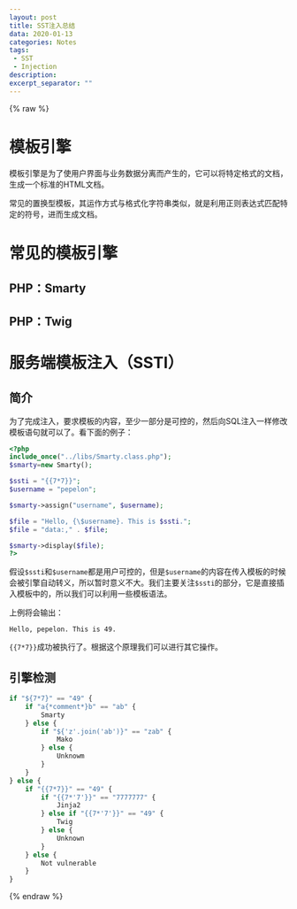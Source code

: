 ```yaml
---
layout: post
title: SST注入总结
data: 2020-01-13
categories: Notes
tags: 
 - SST
 - Injection
description:
excerpt_separator: ""
---
```




{% raw %}

# 模板引擎

模板引擎是为了使用户界面与业务数据分离而产生的，它可以将特定格式的文档，生成一个标准的HTML文档。

常见的置换型模板，其运作方式与格式化字符串类似，就是利用正则表达式匹配特定的符号，进而生成文档。

# 常见的模板引擎

## PHP：Smarty

## PHP：Twig

# 服务端模板注入（SSTI）

## 简介

为了完成注入，要求模板的内容，至少一部分是可控的，然后向SQL注入一样修改模板语句就可以了。看下面的例子：

```php
<?php
include_once("../libs/Smarty.class.php");
$smarty=new Smarty();

$ssti = "{{7*7}}";
$username = "pepelon";

$smarty->assign("username", $username);

$file = "Hello, {\$username}. This is $ssti.";
$file = "data:," . $file;

$smarty->display($file);
?>

```

假设`$ssti`和`$username`都是用户可控的，但是`$username`的内容在传入模板的时候会被引擎自动转义，所以暂时意义不大。我们主要关注`$ssti`的部分，它是直接插入模板中的，所以我们可以利用一些模板语法。

上例将会输出：

```
Hello, pepelon. This is 49.
```

`{{7*7}}`成功被执行了。根据这个原理我们可以进行其它操作。

## 引擎检测

```python
if "${7*7}" == "49" {
	if "a{*comment*}b" == "ab" {
		Smarty
	} else {
		if "${'z'.join('ab')}" == "zab" {
			Mako
		} else {
			Unknowm
		}
	}
} else {
	if "{{7*7}}" == "49" {
		if "{{7*'7'}}" == "7777777" {
            Jinja2
		} else if "{{7*'7'}}" == "49" {
            Twig
        } else {
            Unknown
        }
	} else {
        Not vulnerable
    }
}
```

{% endraw %}